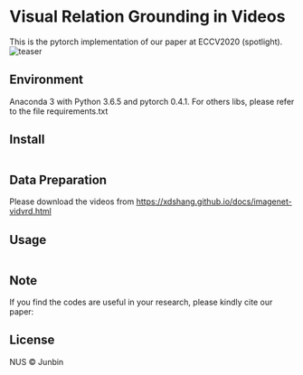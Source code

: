 # Visual Relation Grounding in Videos

This is the pytorch implementation of our paper at ECCV2020 (spotlight).
![teaser](https://github.com/doc-doc/vRGV/teaser.jpg)


## Environment

Anaconda 3 with Python 3.6.5 and pytorch 0.4.1. For others libs, please refer to the file requirements.txt

## Install

```
```
## Data Preparation


Please download the videos from https://xdshang.github.io/docs/imagenet-vidvrd.html  

## Usage

```
```

## Note  

If you find the codes are useful in your research, please kindly cite our paper:

## License

NUS © Junbin
